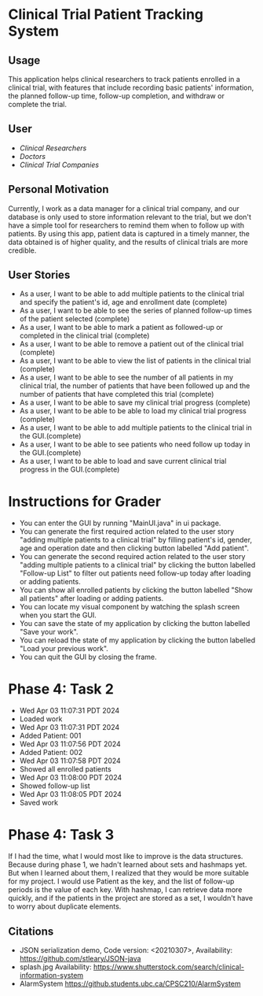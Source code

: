 # Clinical Trial Patient Tracking System

## Usage
This application helps clinical researchers to track patients enrolled in a clinical trial, with features that include 
recording basic patients' information, the planned follow-up time, follow-up completion, 
and withdraw or complete the trial.
## User

- *Clinical Researchers*
- *Doctors*
- *Clinical Trial Companies*

## Personal Motivation
Currently, I work as a data manager for a clinical trial company, and our database is only used to store 
information relevant to the trial, but we don't have a simple tool for researchers to remind them when to 
follow up with patients. 
By using this app, patient data is captured in a timely manner, 
the data obtained is of higher quality, and the results of clinical trials are more credible.

## User Stories

- As a user, I want to be able to add multiple patients to the clinical trial and specify the patient's id, age and enrollment date (complete)
- As a user, I want to be able to see the series of planned follow-up times of the patient selected (complete)
- As a user, I want to be able to mark a patient as followed-up or completed in the clinical trial (complete)
- As a user, I want to be able to remove a patient out of the clinical trial (complete)
- As a user, I want to be able to view the list of patients in the clinical trial (complete)
- As a user, I want to be able to see the number of all patients in my clinical trial, the number of patients that have been followed up and the number of patients that have completed this trial (complete)
- As a user, I want to be able to save my clinical trial progress  (complete)
- As a user, I want to be able to be able to load my clinical trial progress (complete)
- As a user, I want to be able to add multiple patients to the clinical trial in the GUI.(complete) 
- As a user, I want to be able to see patients who need follow up today in the GUI.(complete)
- As a user, I want to be able to load and save current clinical trial progress in the GUI.(complete)

# Instructions for Grader
- You can enter the GUI by running "MainUI.java" in ui package.
- You can generate the first required action related to the user story "adding multiple patients to a clinical trial" by filling patient's id, gender, age and operation date and then clicking button labelled "Add patient".
- You can generate the second required action related to the user story "adding multiple patients to a clinical trial" by clicking the button labelled "Follow-up List" to filter out patients need follow-up today after loading or adding patients.
- You can show all enrolled patients by clicking the button labelled "Show all patients" after loading or adding patients.
- You can locate my visual component by watching the splash screen when you start the GUI.
- You can save the state of my application by clicking the button labelled "Save your work".
- You can reload the state of my application by clicking the button labelled "Load your previous work".
- You can quit the GUI by closing the frame.

# Phase 4: Task 2
- Wed Apr 03 11:07:31 PDT 2024
- Loaded work
- Wed Apr 03 11:07:31 PDT 2024
- Added Patient: 001
- Wed Apr 03 11:07:56 PDT 2024
- Added Patient: 002
- Wed Apr 03 11:07:58 PDT 2024
- Showed all enrolled patients
- Wed Apr 03 11:08:00 PDT 2024
- Showed follow-up list
- Wed Apr 03 11:08:05 PDT 2024
- Saved work


# Phase 4: Task 3
If I had the time, what I would most like to improve is the data structures. 
Because during phase 1, we hadn't learned about sets and hashmaps yet. But when I learned about them, I realized that they would be more suitable for my project. 
I would use Patient as the key, and the list of follow-up periods is the value of each key.
With hashmap, I can retrieve data more quickly, and if the patients in the project are stored as a set, I wouldn't have to worry about duplicate elements.

## Citations
- JSON serialization demo, Code version: <20210307>, Availability: <https://github.com/stleary/JSON-java>
- splash.jpg Availability: <https://www.shutterstock.com/search/clinical-information-system>
- AlarmSystem <https://github.students.ubc.ca/CPSC210/AlarmSystem>